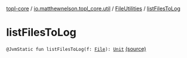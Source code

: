 [topl-core](../../index.md) / [io.matthewnelson.topl_core.util](../index.md) / [FileUtilities](index.md) / [listFilesToLog](./list-files-to-log.md)

# listFilesToLog

`@JvmStatic fun listFilesToLog(f: `[`File`](https://docs.oracle.com/javase/6/docs/api/java/io/File.html)`): `[`Unit`](https://kotlinlang.org/api/latest/jvm/stdlib/kotlin/-unit/index.html) [(source)](https://github.com/05nelsonm/TorOnionProxyLibrary-Android/blob/master/topl-core/src/main/java/io/matthewnelson/topl_core/util/FileUtilities.kt#L210)